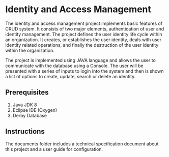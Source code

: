 # Identity and Access Management

The identity and access management project implements basic features of CRUD system. It consists of two major elements, authentication of user and identity management. The project defines the user identity life cycle within an organization. It creates, or establishes the user identity, deals with user identity related operations, and finally the destruction of the user identity within the organization.

The project is implemented using JAVA language and allows the user to communicate with the database using a Console. The user will be presented with a series of inputs to login into the system and then is shown a list of options to create, update, search or delete an identity.

## Prerequisites

1) Java JDK 8
2) Eclipse IDE (Oxygen)
3) Derby Database

## Instructions

The documents folder includes a technical specification document about this project and a user guide for configuration.
